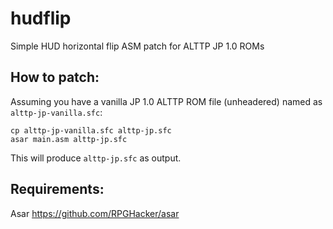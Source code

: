 # hudflip
Simple HUD horizontal flip ASM patch for ALTTP JP 1.0 ROMs

## How to patch:
Assuming you have a vanilla JP 1.0 ALTTP ROM file (unheadered) named as `alttp-jp-vanilla.sfc`:

```
cp alttp-jp-vanilla.sfc alttp-jp.sfc
asar main.asm alttp-jp.sfc
```

This will produce `alttp-jp.sfc` as output.

## Requirements:
Asar https://github.com/RPGHacker/asar
